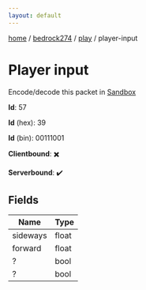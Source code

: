 ```yaml
---
layout: default
---
```


[home](/)  /  [bedrock274](/protocol/bedrock274)  /  [play](/protocol/bedrock274/play)  /  player-input

# Player input

Encode/decode this packet in [Sandbox](../../../sandbox/bedrock274#Play.PlayerInput)

**Id**: 57

**Id** (hex): 39

**Id** (bin): 00111001

**Clientbound**: ✖️

**Serverbound**: ✔️

## Fields

Name | Type
---|---
sideways | float
forward | float
? | bool
? | bool
